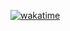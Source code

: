 <!---
- 👋 Hi, I’m @ayush933
- 👀 I’m interested in Competetive Programming and So
- 🌱 I'm currently learning python
- 📫 mrayushs933@gmail.com
--->
<!---
ayush933/ayush933 is a ✨ special ✨ repository because its `README.md` (this file) appears on your GitHub profile.
You can click the Preview link to take a look at your changes.
--->
[![wakatime](https://wakatime.com/badge/user/df4a7a33-0b9e-49e1-a175-dba232518af7.svg)](https://wakatime.com/@df4a7a33-0b9e-49e1-a175-dba232518af7)
